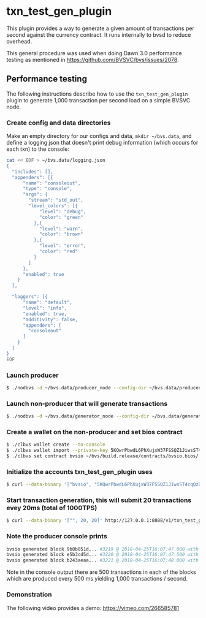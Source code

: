 # txn\_test\_gen\_plugin

This plugin provides a way to generate a given amount of transactions per second against the currency contract. It runs internally to bvsd to reduce overhead.

This general procedure was used when doing Dawn 3.0 performance testing as mentioned in https://github.com/BVSVC/bvs/issues/2078.

## Performance testing

The following instructions describe how to use the `txn_test_gen_plugin` plugin to generate 1,000 transaction per second load on a simple BVSVC node.

### Create config and data directories
Make an empty directory for our configs and data, `mkdir ~/bvs.data`, and define a logging.json that doesn't print debug information (which occurs for each txn) to the console:
```bash
cat << EOF > ~/bvs.data/logging.json
{
  "includes": [],
  "appenders": [{
      "name": "consoleout",
      "type": "console",
      "args": {
        "stream": "std_out",
        "level_colors": [{
            "level": "debug",
            "color": "green"
          },{
            "level": "warn",
            "color": "brown"
          },{
            "level": "error",
            "color": "red"
          }
        ]
      },
      "enabled": true
    }
  ],

  "loggers": [{
      "name": "default",
      "level": "info",
      "enabled": true,
      "additivity": false,
      "appenders": [
        "consoleout"
      ]
    }
  ]
}
EOF
```

### Launch producer
```bash
$ ./nodbvs -d ~/bvs.data/producer_node --config-dir ~/bvs.data/producer_node -l ~/bvs.data/logging.json --http-server-address "" -p bvsio -e
```

### Launch non-producer that will generate transactions
```bash
$ ./nodbvs -d ~/bvs.data/generator_node --config-dir ~/bvs.data/generator_node -l ~/bvs.data/logging.json --plugin bvsio::txn_test_gen_plugin --plugin bvsio::chain_api_plugin --p2p-peer-address localhost:9876 --p2p-listen-endpoint localhost:5555
```

### Create a wallet on the non-producer and set bios contract
```bash
$ ./clbvs wallet create --to-console
$ ./clbvs wallet import --private-key 5KQwrPbwdL6PhXujxW37FSSQZ1JiwsST4cqQzDeyXtP79zkvFD3
$ ./clbvs set contract bvsio ~/bvs/build.release/contracts/bvsio.bios/
```

### Initialize the accounts txn_test_gen_plugin uses
```bash
$ curl --data-binary '["bvsio", "5KQwrPbwdL6PhXujxW37FSSQZ1JiwsST4cqQzDeyXtP79zkvFD3"]' http://127.0.0.1:8888/v1/txn_test_gen/create_test_accounts
```

### Start transaction generation, this will submit 20 transactions evey 20ms (total of 1000TPS)
```bash
$ curl --data-binary '["", 20, 20]' http://127.0.0.1:8888/v1/txn_test_gen/start_generation
```

### Note the producer console prints
```bash
bvsio generated block 9b8b851d... #3219 @ 2018-04-25T16:07:47.000 with 500 trxs, lib: 3218
bvsio generated block e5b3cd5d... #3220 @ 2018-04-25T16:07:47.500 with 500 trxs, lib: 3219
bvsio generated block b243aeaa... #3221 @ 2018-04-25T16:07:48.000 with 500 trxs, lib: 3220
```

Note in the console output there are 500 transactions in each of the blocks which are produced every 500 ms yielding 1,000 transactions / second.

### Demonstration
The following video provides a demo: https://vimeo.com/266585781
